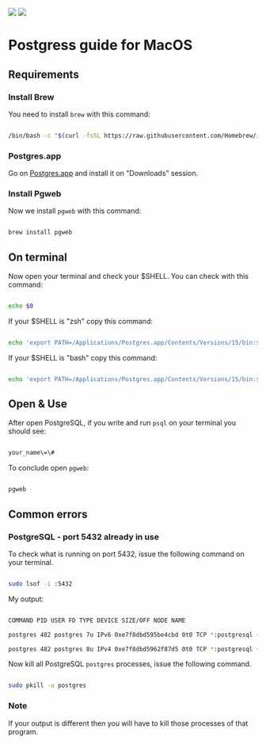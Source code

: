 <a href="https://github.com/0ri0nRo"><img src="https://img.shields.io/badge/GitHub-100000?style=for-the-badge&logo=github&logoColor=white"/></a>
<a href="https://t.me/CompilaQuindiVah"><img src="https://img.shields.io/badge/Telegram-2CA5E0?style=for-the-badge&logo=telegram&logoColor=white"/></a>
# Postgress guide for MacOS

## Requirements

### Install Brew

You need to install `brew` with this command:

  

```bash

/bin/bash -c "$(curl -fsSL https://raw.githubusercontent.com/Homebrew/install/HEAD/install.sh)"

```

### Postgres.app

Go on [Postgres.app](https://postgresapp.com/) and install it on "Downloads" session.

  

### Install Pgweb

Now we install `pgweb` with this command:

```bash

brew install pgweb

```

  

## On terminal

  

Now open your terminal and check your $SHELL. You can check with this command:

```bash

echo $0

```

If your $SHELL is "zsh" copy this command:

```bash

echo 'export PATH=/Applications/Postgres.app/Contents/Versions/15/bin:$PATH' >> ~/.zshrc

```

  

If your $SHELL is "bash" copy this command:

  

```bash

echo 'export PATH=/Applications/Postgres.app/Contents/Versions/15/bin:$PATH' >> ~/.bashrc

```

## Open & Use

After open PostgreSQL, if you write and run `psql` on your terminal you should see:

```bash

your_name\=\#

```

  

To conclude open `pgweb`:

```bash

pgweb

```

  

## Common errors

### PostgreSQL - port 5432 already in use

To check what is running on port 5432, issue the following command on your terminal.

```bash

sudo lsof -i :5432

```

  

My output:

```bash

COMMAND PID USER FD TYPE DEVICE SIZE/OFF NODE NAME

postgres 482 postgres 7u IPv6 0xe7f8dbd595be4cbd 0t0 TCP *:postgresql (LISTEN)

postgres 482 postgres 8u IPv4 0xe7f8dbd5962f87d5 0t0 TCP *:postgresql (LISTEN)

```

  

Now kill all PostgreSQL `postgres` processes, issue the following command.

```bash

sudo pkill -u postgres

````

### Note

If your output is different then you will have to kill those processes of that program.
